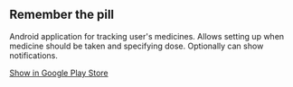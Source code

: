 ## Remember the pill

Android application for tracking user's medicines. 
Allows setting up when medicine should be taken and specifying dose.
Optionally can show notifications.

[Show in Google Play Store](https://play.google.com/store/apps/details?id=net.chmielowski.pill)

